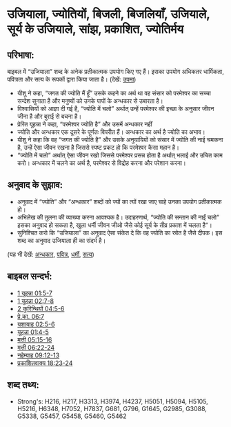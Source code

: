 # उजियाला, ज्योतियों, बिजली, बिजलियाँ, उजियाले, सूर्य के उजियाले, सांझ, प्रकाशित, ज्योतिर्मय #

## परिभाषा: ##

बाइबल में “उजियाला” शब्द के अनेक प्रतीकात्मक उपयोग किए गए हैं। इसका उपयोग अधिकतर धार्मिकता, पवित्रता और सत्य के रूपकों द्वारा किया जाता है। (देखें: [उपमा](rc://hi/ta/man/translate/figs-metaphor))

* यीशु ने कहा, “जगत की ज्योति मैं हूँ” उसके कहने का अर्थ था वह संसार को परमेश्वर का सच्चा सन्देश सुनाता है और मनुष्यों को उनके पापों के अन्धकार से उबारता है।
* विश्वासियों को आज्ञा दी गई है, “ज्योति में चलो” अर्थात् उन्हें परमेश्वर की इच्छा के अनुसार जीवन जीना है और बुराई से बचना है।
* प्रेरित यूहन्ना ने कहा, “परमेश्वर ज्योति है” और उसमें अन्धकार नहीं
* ज्योति और अन्धकार एक दूसरे के पूर्णतः विपरीत हैं। अन्धकार का अर्थ है ज्योति का अभाव। 
* यीशु ने कहा कि वह “जगत की ज्योति है” और उसके अनुयायियों को संसार में ज्योति की नाई चमकना है, उन्हें ऐसा जीवन रखना है जिससे स्पष्ट प्रकट हो कि परमेश्वर कैसा महान है।
* “ज्योति में चलो” अर्थात् ऐसा जीवन रखो जिससे परमेश्वर प्रसन्न होता है अर्थात् भलाई और उचित काम करो। अन्धकार में चलने का अर्थ है, परमेश्वर से विद्रोह करना और परेशान करना।
 
## अनुवाद के सुझाव: ##

* अनुवाद में “ज्योति” और “अन्धकार” शब्दों को ज्यों का त्यों रखा जाए चाहे उनका उपयोग प्रतीकात्मक हो।
* अभिलेख की तुलना की व्याख्या करना आवश्यक है। उदाहरणार्थ, “ज्योति की सन्तान की नाईं चलो” इसका अनुवाद हो सकता है, खुला धर्मी जीवन जीओ जैसे कोई सूर्य के तीव्र प्रकाश में चलता है”। 
* सुनिश्चित करो कि “उजियाला” का अनुवाद ऐसा संकेत दे कि वह ज्योति का स्रोत है जैसे दीपक। इस शब्द का अनुवाद उजियाला ही का संदर्भ है।

(यह भी देखें: [अन्धकार](../other/darkness.md), [पवित्र](../kt/holy.md), [धर्मी](../kt/righteous.md), [सत्य](../kt/true.md))

## बाइबल सन्दर्भ: ##

* [1 यूहन्ना 01:5-7](rc://hi/tn/help/1jn/01/05)
* [1 यूहन्ना 02:7-8](rc://hi/tn/help/1jn/02/07)
* [2 कुरिन्थियों 04:5-6](rc://hi/tn/help/2co/04/05)
* [प्रे.का. 06:7](rc://hi/tn/help/act/26/15)
* [यशायाह 02:5-6](rc://hi/tn/help/isa/02/05)
* [यूहन्ना 01:4-5](rc://hi/tn/help/jhn/01/04)
* [मत्ती 05:15-16](rc://hi/tn/help/mat/05/15)
* [मत्ती 06:22-24](rc://hi/tn/help/mat/06/22)
* [नहेम्याह 09:12-13](rc://hi/tn/help/neh/09/12)
* [प्रकाशितवाक्य 18:23-24](rc://hi/tn/help/rev/18/23)

## शब्द तथ्य: ##

* Strong's: H216, H217, H3313, H3974, H4237, H5051, H5094, H5105, H5216, H6348, H7052, H7837, G681, G796, G1645, G2985, G3088, G5338, G5457, G5458, G5460, G5462

